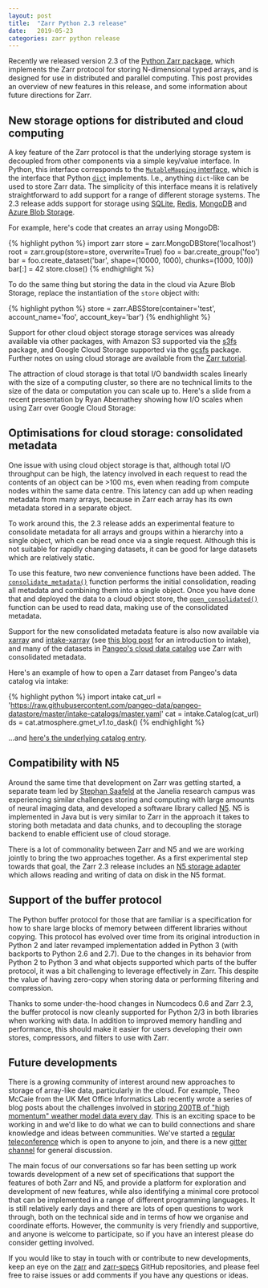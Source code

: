 ```yaml
---
layout: post
title:  "Zarr Python 2.3 release"
date:   2019-05-23
categories: zarr python release
---
```


Recently we released version 2.3 of the [Python Zarr
package](https://zarr.readthedocs.io/en/stable/), which implements the
Zarr protocol for storing N-dimensional typed arrays, and is designed
for use in distributed and parallel computing. This post provides an
overview of new features in this release, and some information about
future directions for Zarr.

## New storage options for distributed and cloud computing

A key feature of the Zarr protocol is that the underlying storage
system is decoupled from other components via a simple key/value
interface. In Python, this interface corresponds to the
[`MutableMapping`
interface](https://docs.python.org/3/glossary.html#term-mapping),
which is the interface that Python
[`dict`](https://docs.python.org/3/library/stdtypes.html#dict)
implements. I.e., anything `dict`-like can be used to store Zarr
data. The simplicity of this interface means it is relatively
straightforward to add support for a range of different storage
systems. The 2.3 release adds support for storage using [SQLite](
https://zarr.readthedocs.io/en/stable/api/storage.html#zarr.storage.SQLiteStore
), [Redis](
https://zarr.readthedocs.io/en/stable/api/storage.html#zarr.storage.RedisStore
), [MongoDB](
https://zarr.readthedocs.io/en/stable/api/storage.html#zarr.storage.MongoDBStore
) and [Azure Blob Storage](
https://zarr.readthedocs.io/en/stable/api/storage.html#zarr.storage.ABSStore
).

For example, here's code that creates an array using MongoDB:

{% highlight python %}
import zarr
store = zarr.MongoDBStore('localhost')
root = zarr.group(store=store, overwrite=True)
foo = bar.create_group('foo')
bar = foo.create_dataset('bar', shape=(10000, 1000), chunks=(1000, 100))
bar[:] = 42
store.close()
{% endhighlight %}

To do the same thing but storing the data in the cloud via Azure
Blob Storage, replace the instantiation of the `store` object with:

{% highlight python %}
store = zarr.ABSStore(container='test', account_name='foo', account_key='bar')
{% endhighlight %}

Support for other cloud object storage storage services was already
available via other packages, with Amazon S3 supported via the [s3fs](
http://s3fs.readthedocs.io/en/latest/ ) package, and Google Cloud
Storage supported via the [gcsfs](
https://gcsfs.readthedocs.io/en/latest/ ) package. Further notes on
using cloud storage are available from the [Zarr
tutorial](https://zarr.readthedocs.io/en/stable/tutorial.html#distributed-cloud-storage).

The attraction of cloud storage is that total I/O bandwidth scales
linearly with the size of a computing cluster, so there are no
technical limits to the size of the data or computation you can scale
up to. Here's a slide from a recent presentation by Ryan Abernathey
showing how I/O scales when using Zarr over Google Cloud Storage:

<script async class="speakerdeck-embed" data-slide="22" data-id="1621118c5987411fb55fdcf503cb331d" data-ratio="1.77777777777778" src="//speakerdeck.com/assets/embed.js"></script>

## Optimisations for cloud storage: consolidated metadata

One issue with using cloud object storage is that, although total I/O
throughput can be high, the latency involved in each request to read
the contents of an object can be >100 ms, even when reading from
compute nodes within the same data centre. This latency can add up
when reading metadata from many arrays, because in Zarr each array has
its own metadata stored in a separate object.

To work around this, the 2.3 release adds an experimental feature to
consolidate metadata for all arrays and groups within a hierarchy into
a single object, which can be read once via a single request. Although
this is not suitable for rapidly changing datasets, it can be good for
large datasets which are relatively static.

To use this feature, two new convenience functions have been
added. The
[`consolidate_metadata()`](https://zarr.readthedocs.io/en/stable/api/convenience.html#zarr.convenience.consolidate_metadata)
function performs the initial consolidation, reading all metadata and
combining them into a single object. Once you have done that and
deployed the data to a cloud object store, the
[`open_consolidated()`](https://zarr.readthedocs.io/en/stable/api/convenience.html#zarr.convenience.open_consolidated)
function can be used to read data, making use of the consolidated
metadata.

Support for the new consolidated metadata feature is also now
available via
[xarray](http://xarray.pydata.org/en/stable/generated/xarray.open_zarr.html)
and
[intake-xarray](https://intake-xarray.readthedocs.io/en/latest/index.html)
(see [this blog
post](https://www.anaconda.com/intake-taking-the-pain-out-of-data-access/)
for an introduction to intake), and many of the datasets in [Pangeo's
cloud data catalog](https://pangeo-data.github.io/pangeo-datastore/)
use Zarr with consolidated metadata.

Here's an example of how to open a Zarr dataset from Pangeo's data
catalog via intake:

{% highlight python %}
import intake
cat_url = 'https://raw.githubusercontent.com/pangeo-data/pangeo-datastore/master/intake-catalogs/master.yaml'
cat = intake.Catalog(cat_url)
ds = cat.atmosphere.gmet_v1.to_dask()
{% endhighlight %}

...and [here's the underlying catalog
entry](https://github.com/pangeo-data/pangeo-datastore/blob/aa3f12bcc3be9584c1a9071235874c9d6af94a4e/intake-catalogs/atmosphere.yaml#L6).


## Compatibility with N5

Around the same time that development on Zarr was getting started, a
separate team led by [Stephan
Saafeld](https://www.janelia.org/lab/saalfeld-lab) at the Janelia
research campus was experiencing similar challenges storing and
computing with large amounts of neural imaging data, and developed a
software library called [N5](https://github.com/saalfeldlab/n5). N5 is
implemented in Java but is very similar to Zarr in the approach it
takes to storing both metadata and data chunks, and to decoupling the
storage backend to enable efficient use of cloud storage.

There is a lot of commonality between Zarr and N5 and we are working
jointly to bring the two approaches together. As a first experimental
step towards that goal, the Zarr 2.3 release includes an [N5 storage
adapter](https://zarr.readthedocs.io/en/stable/api/n5.html#zarr.n5.N5Store)
which allows reading and writing of data on disk in the N5
format. 

## Support of the buffer protocol

The Python buffer protocol for those that are familiar is a specification for
how to share large blocks of memory between different libraries without
copying. This protocol has evolved over time from its original introduction in
Python 2 and later revamped implementation added in Python 3 (with backports to
Python 2.6 and 2.7). Due to the changes in its behavior from Python 2 to Python
3 and what objects supported which parts of the buffer protocol, it was a bit
challenging to leverage effectively in Zarr. This despite the value of having
zero-copy when storing data or performing filtering and compression.

Thanks to some under-the-hood changes in Numcodecs 0.6 and Zarr 2.3, the
buffer protocol is now cleanly supported for Python 2/3 in both libraries when
working with data. In addition to improved memory handling and performance,
this should make it easier for users developing their own stores, compressors,
and filters to use with Zarr.

## Future developments

There is a growing community of interest around new approaches to
storage of array-like data, particularly in the cloud. For example,
Theo McCaie from the UK Met Office Informatics Lab recently wrote a
series of blog posts about the challenges involved in [storing 200TB
of "high momentum" weather model data every
day](https://medium.com/informatics-lab/creating-a-data-format-for-high-momentum-datasets-a394fa48b671). This
is an exciting space to be working in and we'd like to do what we can
to build connections and share knowledge and ideas between
communities. We've started a [regular
teleconference](https://github.com/zarr-developers/zarr/issues/315)
which is open to anyone to join, and there is a new [gitter
channel](https://gitter.im/zarr-developers/community) for general
discussion.

The main focus of our conversations so far has been setting up work
towards development of a new set of specifications that support the
features of both Zarr and N5, and provide a platform for exploration
and development of new features, while also identifying a minimal core
protocol that can be implemented in a range of different programming
languages. It is still relatively early days and there are lots of
open questions to work through, both on the technical side and in
terms of how we organise and coordinate efforts. However, the
community is very friendly and supportive, and anyone is welcome to
participate, so if you have an interest please do consider getting
involved.

If you would like to stay in touch with or contribute to new
developments, keep an eye on the
[zarr](https://github.com/zarr-developers/zarr) and
[zarr-specs](https://github.com/zarr-developers/zarr-specs) GitHub
repositories, and please feel free to raise issues or add comments if
you have any questions or ideas.
